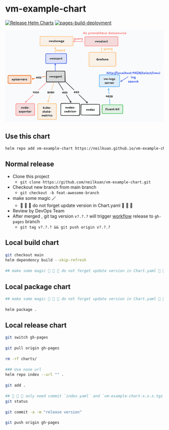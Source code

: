 # vm-example-chart
[![Release Helm Charts](https://github.com/neilkuan/vm-example-chart/actions/workflows/release.yml/badge.svg)](https://github.com/neilkuan/vm-example-chart/actions/workflows/release.yml)
[![pages-build-deployment](https://github.com/neilkuan/vm-example-chart/actions/workflows/pages/pages-build-deployment/badge.svg?branch=gh-pages)](https://github.com/neilkuan/vm-example-chart/actions/workflows/pages/pages-build-deployment)

![](./docs/1.png)

## Use this chart
```bash
helm repo add vm-example-chart https://neilkuan.github.io/vm-example-chart/
```

## Normal release 
- Clone this project
  - `git clone https://github.com/neilkuan/vm-example-chart.git`
- Checkout new branch from main branch 
  - `git checkout -b feat-awesome-branch`
- make some magic 🪄
  - 🚨 🚨 🚨 do not forget update version in Chart.yaml 🚨 🚨 🚨
- Review by DevOps Team
- After merged , git tag version `v?.?.?` will trigger [workflow](https://github.com/neilkuan/vm-example-chart/actions/workflows/release.yml) release to `gh-pages` branch
  - `git tag v?.?.? && git push origin v?.?.?`

## Local build chart 
```bash
git checkout main
helm dependency build --skip-refresh

## make some magic 🚨 🚨 🚨 do not forget update version in Chart.yaml 🚨 🚨 🚨

```

## Local package chart 
```bash
## make some magic 🚨 🚨 🚨 do not forget update version in Chart.yaml 🚨 🚨 🚨

helm package .
```

## Local release chart 
```bash
git switch gh-pages

git pull origin gh-pages

rm -rf charts/

### Use none url 
helm repo index --url "" .

git add .

## 🚨 🚨 🚨 only need commit `index.yaml` and `vm-example-chart-x.x.x.tgz` 🚨 🚨 🚨
git status

git commit -a -m "release version"

git push origin gh-pages
```